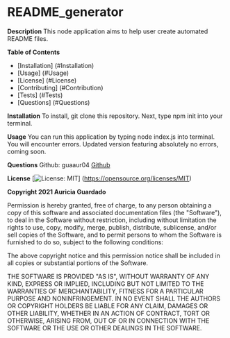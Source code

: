 # README_generator
**Description**
This node application aims to help user create automated README files. 

**Table of Contents**

* [Installation] (#Installation)
* [Usage] (#Usage)
* [License] (#License)
* [Contributing] (#Contribution)
* [Tests] (#Tests)
* [Questions] (#Questions)


**Installation**
To install, git clone this repository. 
Next, type npm init into your terminal. 

**Usage**
You can run this application by typing node index.js into terminal. 
You will encounter errors. 
Updated version featuring absolutely no errors, coming soon. 

 
 **Questions**
 Github: guaaur04 
 [Github](https://www.github.com/guaaur04)
 
**License**
[![License: MIT](https://img.shields.io/badge/License-MIT-yellow.svg)]
(https://opensource.org/licenses/MIT)

**Copyright 2021 Auricia Guardado**

Permission is hereby granted, free of charge, to any person obtaining a copy of this software and associated documentation files (the "Software"), to deal in the Software without restriction, including without limitation the rights to use, copy, modify, merge, publish, distribute, sublicense, and/or sell copies of the Software, and to permit persons to whom the Software is furnished to do so, subject to the following conditions:

The above copyright notice and this permission notice shall be included in all copies or substantial portions of the Software.

THE SOFTWARE IS PROVIDED "AS IS", WITHOUT WARRANTY OF ANY KIND, EXPRESS OR IMPLIED, INCLUDING BUT NOT LIMITED TO THE WARRANTIES OF MERCHANTABILITY, FITNESS FOR A PARTICULAR PURPOSE AND NONINFRINGEMENT. IN NO EVENT SHALL THE AUTHORS OR COPYRIGHT HOLDERS BE LIABLE FOR ANY CLAIM, DAMAGES OR OTHER LIABILITY, WHETHER IN AN ACTION OF CONTRACT, TORT OR OTHERWISE, ARISING FROM, OUT OF OR IN CONNECTION WITH THE SOFTWARE OR THE USE OR OTHER DEALINGS IN THE SOFTWARE.




